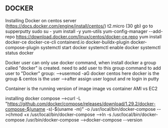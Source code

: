 DOCKER
---------------

Installing Docker on centos server (https://docs.docker.com/engine/install/centos/)
	t2.micro (30 gb)
	go to supperputty
	sudo su -
	yum install -y yum-utils
	yum-config-manager --add-repo https://download.docker.com/linux/centos/docker-ce.repo
	yum install docker-ce docker-ce-cli containerd.io docker-buildx-plugin docker-compose-plugin
	systemctl start docker
	systemctl enable docker
	systemctl status docker
	
Docker user can only use docker command, when install docker a group called "docker" is created. need to add user to this group
command to add user to "Docker" group:
	-->usermod -aG docker centos
			here docker is the group
			& centos is the user
	-->after assign user logout and re login in putty

Container is the running version of image
image vs container
AMI vs EC2

installing docker compose
	-->curl -L "https://github.com/docker/compose/releases/download/1.29.2/docker-compose-$(uname -s)-$(uname -m)" -o /usr/local/bin/docker-compose
	-->chmod +x /usr/local/bin/docker-compose
	-->ln -s /usr/local/bin/docker-compose /usr/bin/docker-compose
	-->docker-compose --version

